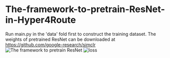 # The-framework-to-pretrain-ResNet-in-Hyper4Route
Run main.py in the 'data' fold first to construct the training dataset.
The weights of pretrained ResNet can be downloaded at https://github.com/google-research/simclr
![The framework to pretrain ResNet](https://github.com/user-attachments/assets/f431ef1c-a834-4b81-993b-0c46f4baab18)
![loss](https://github.com/user-attachments/assets/4a880192-2fe5-4052-b33b-bb916fbba8f4)
